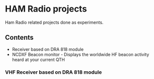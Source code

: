 # HAM Radio projects
Ham Radio related projects done as experiments.


## Contents
* Receiver based on DRA 818 module
* NCDXF Beacon  monitor - Displays the worldwide HF beacon activity heard at your current QTH
  
### VHF Receiver based on DRA 818 module
